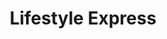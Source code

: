 ---
title: "Lifestyle Express"
url: /birmingham/lifestyle-express-sutton-street/
shop: Lebensmittel
---